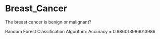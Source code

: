 # Breast_Cancer

 The breast cancer is benign or malignant?

 Random Forest Classification Algorithm: Accuracy =  0.986013986013986
 
